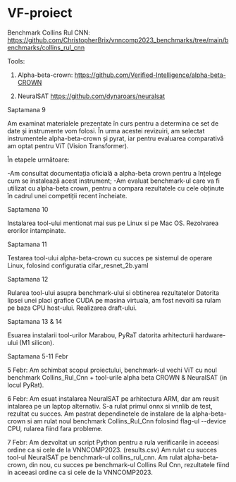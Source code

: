 # VF-proiect

Benchmark Collins Rul CNN: https://github.com/ChristopherBrix/vnncomp2023_benchmarks/tree/main/benchmarks/collins_rul_cnn

Tools: 
1. Alpha-beta-crown: https://github.com/Verified-Intelligence/alpha-beta-CROWN

2. NeuralSAT https://github.com/dynaroars/neuralsat

Saptamana 9

Am examinat materialele prezentate în curs pentru a determina ce set de date și instrumente vom folosi. În urma acestei revizuiri, am selectat instrumentele alpha-beta-crown și pyrat, iar pentru evaluarea comparativă am optat pentru ViT (Vision Transformer).

În etapele următoare:

-Am consultat documentația oficială a alpha-beta crown pentru a înțelege cum se instalează acest instrument;
-Am evaluat benchmark-ul care va fi utilizat cu alpha-beta crown, pentru a compara rezultatele cu cele obținute în cadrul unei competiții recent încheiate.

Saptamana 10

Instalarea tool-ului mentionat mai sus pe Linux si pe Mac OS.
Rezolvarea erorilor intampinate.

Saptamana 11

Testarea tool-ului alpha-beta-crown cu succes pe sistemul de operare Linux, folosind configuratia cifar_resnet_2b.yaml

Saptamana 12

Rularea tool-ului asupra benchmark-ului si obtinerea rezultatelor
Datorita lipsei unei placi grafice CUDA pe masina virtuala, am fost nevoiti sa rulam pe baza CPU host-ului.
Realizarea draft-ului.

Saptamana 13 & 14

Esuarea instalarii tool-urilor Marabou, PyRaT datorita arhitecturii hardware-ului (M1 silicon).

Saptamana 5-11 Febr

5 Febr: Am schimbat scopul proiectului, benchmark-ul vechi ViT cu noul benchmark Collins_Rul_Cnn + tool-urile alpha beta CROWN & NeuralSAT (in locul PyRat).

6 Febr: Am esuat instalarea NeuralSAT pe arhitectura ARM, dar am reusit intalarea pe un laptop alternativ. S-a rulat primul onnx si vnnlib de test, rezultat cu succes.
        Am pastrat dependinetele de instalare de la alpha-beta-crown si am rulat noul benchmark Collins_Rul_Cnn folosind flag-ul --device CPU, rularea fiind fara probleme.
        
7 Febr: Am dezvoltat un script Python pentru a rula verificarile in aceeasi ordine ca si cele de la VNNCOMP2023. (results.csv)
        Am rulat cu succes tool-ul NeuralSAT pe benchmark-ul collins_rul_cnn.
        Am rulat alpha-beta-crown, din nou, cu succes pe benchmark-ul Collins Rul Cnn, rezultatele fiind in aceeasi ordine ca si cele de la VNNCOMP2023.
